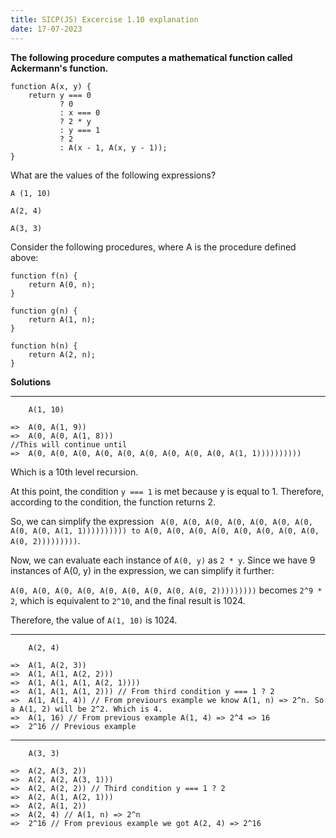 ```yaml
---
title: SICP(JS) Excercise 1.10 explanation
date: 17-07-2023
---
```


**The following procedure computes a mathematical function called Ackermann's function.**

```
function A(x, y) {
    return y === 0
           ? 0
           : x === 0
           ? 2 * y
           : y === 1
           ? 2
           : A(x - 1, A(x, y - 1));
}
```

What are the values of the following expressions?

```
A (1, 10)
```
```
A(2, 4)
```
```
A(3, 3)
```

Consider the following procedures, where A is the procedure defined above:

```
function f(n) {
    return A(0, n);
}
```

```
function g(n) {
    return A(1, n);
}
```

```
function h(n) {
    return A(2, n);
}
```

**Solutions**

---
```
    A(1, 10)
```
```
=>  A(0, A(1, 9))
=>  A(0, A(0, A(1, 8)))
//This will continue until
=>  A(0, A(0, A(0, A(0, A(0, A(0, A(0, A(0, A(0, A(1, 1))))))))))
```
Which is a 10th level recursion.

At this point, the condition `y === 1` is met because y is equal to 1. Therefore, according to the condition, the function returns 2.

So, we can simplify the expression 
`
A(0, A(0, A(0, A(0, A(0, A(0, A(0, A(0, A(0, A(1, 1)))))))))) to A(0, A(0, A(0, A(0, A(0, A(0, A(0, A(0, A(0, 2)))))))))`.

Now, we can evaluate each instance of `A(0, y)` as `2 * y`. Since we have 9 instances of A(0, y) in the expression, we can simplify it further:

`A(0, A(0, A(0, A(0, A(0, A(0, A(0, A(0, A(0, 2)))))))))` becomes `2^9 * 2`, which is equivalent to `2^10`, and the final result is 1024.

Therefore, the value of `A(1, 10)` is 1024.

---

```
    A(2, 4)
```
```
=>  A(1, A(2, 3))
=>  A(1, A(1, A(2, 2)))
=>  A(1, A(1, A(1, A(2, 1))))
=>  A(1, A(1, A(1, 2))) // From third condition y === 1 ? 2
=>  A(1, A(1, 4)) // From previours example we know A(1, n) => 2^n. So a A(1, 2) will be 2^2. Which is 4.
=>  A(1, 16) // From previous example A(1, 4) => 2^4 => 16
=>  2^16 // Previous example
```

---

```
    A(3, 3)
```
```
=>  A(2, A(3, 2))
=>  A(2, A(2, A(3, 1)))
=>  A(2, A(2, 2)) // Third condition y === 1 ? 2
=>  A(2, A(1, A(2, 1)))
=>  A(2, A(1, 2))
=>  A(2, 4) // A(1, n) => 2^n
=>  2^16 // From previous example we got A(2, 4) => 2^16
```